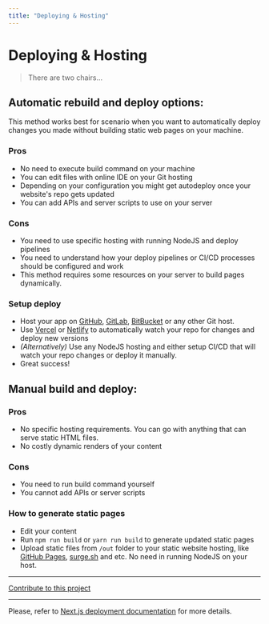 ```yaml
---
title: "Deploying & Hosting"
---
```


# Deploying & Hosting

> There are two chairs...

## Automatic rebuild and deploy options:

This method works best for scenario when you want to automatically deploy changes you made without building static web pages on your machine.

### Pros

- No need to execute build command on your machine
- You can edit files with online IDE on your Git hosting
- Depending on your configuration you might get autodeploy once your website's repo gets updated
- You can add APIs and server scripts to use on your server

### Cons

- You need to use specific hosting with running NodeJS and deploy pipelines
- You need to understand how your deploy pipelines or CI/CD processes should be configured and work
- This method requires some resources on your server to build pages dynamically.

### Setup deploy

- Host your app on [GitHub](https://github.com/), [GitLab](https://gitlab.com/), [BitBucket](https://bitbucket.com) or any other Git host.
- Use [Vercel](https://vercel.com/) or [Netlify](https://netlify.com) to automatically watch your repo for changes and deploy new versions
- _(Alternatively)_ Use any NodeJS hosting and either setup CI/CD that will watch your repo changes or deploy it manually.
- Great success!

## Manual build and deploy:

### Pros

- No specific hosting requirements. You can go with anything that can serve static HTML files.
- No costly dynamic renders of your content

### Cons

- You need to run build command yourself
- You cannot add APIs or server scripts

### How to generate static pages

- Edit your content
- Run `npm run build` or `yarn run build` to generate updated static pages
- Upload static files from `/out` folder to your static website hosting, like [GitHub Pages](https://pages.github.com/), [surge.sh](https://surge.sh/) and etc. No need in running NodeJS on your host.

---

[Contribute to this project](/contribute)

---

Please, refer to [Next.js deployment documentation](https://nextjs.org/docs/deployment) for more details.
